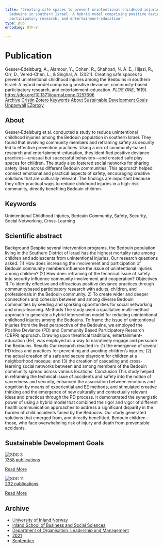 ```yaml
---
title: 'Creating safe spaces to prevent unintentional childhood injuries among the
  Bedouins in southern Israel: A hybrid model comprising positive deviance, community-based
  participatory research, and entertainment-education'
type: pub
encoding: UTF-8

---
```

<h1>Publication</h1>
<article id="csl-bib-container-4FPZRY4A" class="csl-bib-container">
  <div class="csl-bib-body"> <div class="csl-entry">Gesser-Edelsburg, A., Alamour, Y., Cohen, R., Shahbari, N. A. E., Hijazi, R., Orr, D., Vered-Chen, L., &#38; Singhal, A. (2021). Creating safe spaces to prevent unintentional childhood injuries among the Bedouins in southern Israel: A hybrid model comprising positive deviance, community-based participatory research, and entertainment-education. <i>PLOS ONE</i>, <i>16</i>(9). <a href="https://doi.org/10.1371/journal.pone.0257696">https://doi.org/10.1371/journal.pone.0257696</a></div> </div>
  <div class="csl-bib-buttons">
    <a href="#taxonomy-article-4FPZRY4A" alt="archive" class="csl-bib-button">Archive</a>
    <a href="https://app.cristin.no/results/show.jsf?id=1938086" alt="Cristin" class="csl-bib-button">Cristin</a>
    <a href="http://zotero.org/groups/5881554/items/4FPZRY4A" alt="Zotero" class="csl-bib-button">Zotero</a>
    <a href="#keywords-article-4FPZRY4A" alt="keywords" class="csl-bib-button">Keywords</a>
    <a href="#about-article-4FPZRY4A" alt="about_pub" class="csl-bib-button">About</a>
    <a href="#sdg-article-4FPZRY4A" alt="sdg" class="csl-bib-button">Sustainable Development Goals</a>
    <a href="https://journals.plos.org/plosone/article/file?id=10.1371/journal.pone.0257696&amp;type=printable" alt="Unpaywall" class="csl-bib-button">Unpaywall</a>
    <a href="https://journals.plos.org/plosone/article/file?id=10.1371/journal.pone.0257696&amp;type=printable" alt="EZproxy" class="csl-bib-button">EZproxy</a>
  </div>
  <div id="csl-bib-meta-container-4FPZRY4A"></div>
</article>
<div id="csl-bib-meta-4FPZRY4A" class="csl-bib-meta">
  <article id="about-article-4FPZRY4A" class="about_pub-article">
    <h1>About</h1>
    Gesser-Edelsburg et al. conducted a study to reduce unintentional childhood injuries among the Bedouin population in southern Israel. They found that involving community members and reframing safety as security led to effective prevention practices. Using a mix of community-based research and entertainment-education, they identified positive deviance practices—unusual but successful behaviors—and created safe play spaces for children. The study also fostered social networks for sharing safety ideas across different Bedouin communities. This approach helped connect emotional and practical aspects of safety, encouraging creative solutions that are culturally relevant. The findings are important because they offer practical ways to reduce childhood injuries in a high-risk community, directly benefiting Bedouin children.
  </article>
  <article id="keywords-article-4FPZRY4A" class="keywords-article">
    <h1>Keywords</h1>
    Unintentional Childhood Injuries, Bedouin Community, Safety, Security, Social Networking, Cross-Learning
  </article>
  <article id="abstract-article-4FPZRY4A" class="abstract-article">
    <h1>Scientific abstract</h1>
    Background 
Despite several intervention programs, the Bedouin population living in the Southern District of Israel has the highest mortality rate among children and adolescents from unintentional injuries. Our research questions asked: (1) How does increasing the involvement and participation of Bedouin community members influence the issue of unintentional injuries among children? (2) How does reframing of the technical issue of safety into security influence community involvement and cooperation? 
Objectives 
1) To identify effective and efficacious positive deviance practices through communitybased participatory research with adults, children, and professionals in the Bedouin community. 
2) To create wider and deeper connections and cohesion between and among diverse Bedouin communities by seeding and sparking opportunities for social networking and cross-learning. 
Methods 
The study used a qualitative multi-method approach to generate a hybrid intervention model for reducing unintentional childhood injuries among the Bedouins. To frame the issue of unintentional injuries from the lived perspective of the Bedouins, we employed the Positive Deviance (PD) and Community Based Participatory Research (CBPR) approach. Drawing upon theatrical traditions, entertainment-education (EE), was employed as a way to narratively engage and persuade the Bedouins. 
Results 
Our research resulted in: (1) the emergence of several PD ideas and practices for preventing and avoiding children’s injuries; (2) the actual creation of a safe and secure playroom for children at a neighborhood mosque; and (3) the creation of cascading and cross-learning social networks between and among members of the Bedouin community spread across various locations. 
Conclusion 
This study helped in reframing the technical issue of accidents and safety into the notion of sacredness and security, enhanced the association between emotions and cognition by means of experiential and EE methods, and stimulated creative thinking and the emergence of new culturally and contextually relevant ideas and practices through the PD process. It demonstrated the synergistic power of using a hybrid model that combined the rigor and vigor of different health communication approaches to address a significant disparity in the burden of child accidents faced by the Bedouins. Our study generated solutions that emerged from, and directly benefitted, Bedouin children—those, who face overwhelming risk of injury and death from preventable accidents.
  </article>
  <article id="sdg-article-4FPZRY4A" class="sdg-article">
    <h1>Sustainable Development Goals</h1>
    <div class="sdg-container"><div id="sdg3" class="sdg">
        <img src="{{< params subfolder >}}images/sdg/sdg03_en.png" class="image" alt="SDG 3">
        <div class="sdg-overlay">
          <a href="{{< params subfolder >}}en/archive/?sdg=3#archive" class="sdg-publication-count"><span>1358</span> publications</a>
          <p><a href="https://sdgs.un.org/goals/goal3" class="sdg-read-more">Read More</a></p>
        </div>
      </div> <div id="sdg11" class="sdg">
        <img src="{{< params subfolder >}}images/sdg/sdg11_en.png" class="image" alt="SDG 11">
        <div class="sdg-overlay">
          <a href="{{< params subfolder >}}en/archive/?sdg=11#archive" class="sdg-publication-count"><span>232</span> publications</a>
          <p><a href="https://sdgs.un.org/goals/goal11" class="sdg-read-more">Read More</a></p>
        </div>
      </div></div>
  </article>
  <article id="taxonomy-article-4FPZRY4A" class="taxonomy-article">
    <h1>Archive</h1>
    <ul>
      <li><a href="{{< params subfolder >}}en/archive/?key=3DCRN523">University of Inland Norway</a></li>
      <li><a href="{{< params subfolder >}}en/archive/?key=DU8Q9LN9">Inland School of Business and Social Sciences</a></li>
      <li><a href="{{< params subfolder >}}en/archive/?key=4LUWR3ZM">Department of Organisation, Leadership and Management</a></li>
      <li><a href="{{< params subfolder >}}en/archive/?key=8VQBC64H">2021</a></li>
      <li><a href="{{< params subfolder >}}en/archive/?key=YJETIQKU">September</a></li>
    </ul>
  </article>
</div>
